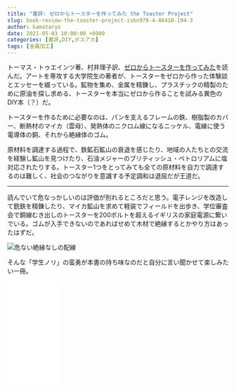 ```yaml
---
title: "書評: ゼロからトースターを作ってみた the Toaster Project"
slug: book-review-the-toaster-project-isbn978-4-86410-194-3
author: kamataryo
date: 2021-05-03 10:00:00 +0900
categories: [書評,DIY,ポスアカ]
tags: [金属加工]
---
```

トーマス・トゥエインツ著、村井理子訳、[ゼロからトースターを作ってみた](https://www.amazon.co.jp/%E3%82%BC%E3%83%AD%E3%81%8B%E3%82%89%E3%83%88%E3%83%BC%E3%82%B9%E3%82%BF%E3%83%BC%E3%82%92%E4%BD%9C%E3%81%A3%E3%81%A6%E3%81%BF%E3%81%9F-%E3%83%88%E3%83%BC%E3%83%9E%E3%82%B9%E3%83%BB%E3%83%88%E3%82%A6%E3%82%A7%E3%82%A4%E3%83%84/dp/4864101949)を読んだ。アートを専攻する大学院生の著者が、トースターをゼロから作った体験談とエッセーを綴っている。鉱物を集め、金属を精錬し、プラスチックの精製のために原油を探し求める、トースターを本当にゼロから作ることを試みる異色のDIY本（？）だ。

トースターを作るために必要なのは、パンを支えるフレームの鉄、樹脂製のカバー、断熱材のマイカ（雲母）、発熱体のニクロム線になるニッケル、電線に使う電導体の銅、それから絶縁体のゴム。

原材料を調達する過程で、鉄鉱石鉱山の衰退を感じたり、地域の人たちとの交流を経験し鉱山を見つけたり、石油メジャーのブリティッシュ・ペトロリアムに塩対応されたりする。トースター1つをとってみても全ての原材料を自力で調達するのは難しく、社会のつながりを意識する予定調和は退屈だが王道だ。

---
読んでいて危なっかしいのは評価が別れるところだと思う。電子レンジを改造して銑鉄を精錬したり、マイカ鉱山を求めて軽装でフィールドを出歩き、学位審査会で銅線むき出しのトースターを200ボルトを超えるイギリスの家庭電源に繋いでいる。ゴムが入手できないのであればせめて木材で絶縁するとかやり方はあったはずだ。

![危ない絶縁なしの配線](/assets/img/posts/2021/05/03/01.webp)

そんな「学生ノリ」の蛮勇が本書の持ち味なのだと自分に言い聞かせて楽しみたい一冊。

<iframe style="width:120px;height:240px;" marginwidth="0" marginheight="0" scrolling="no" frameborder="0" src="//rcm-fe.amazon-adsystem.com/e/cm?lt1=_blank&bc1=000000&IS2=1&bg1=FFFFFF&fc1=000000&lc1=0000FF&t=kamataryo09-22&language=ja_JP&o=9&p=8&l=as4&m=amazon&f=ifr&ref=as_ss_li_til&asins=4864101949&linkId=080b174670f993a8b94ada06fa652dd0"></iframe>
